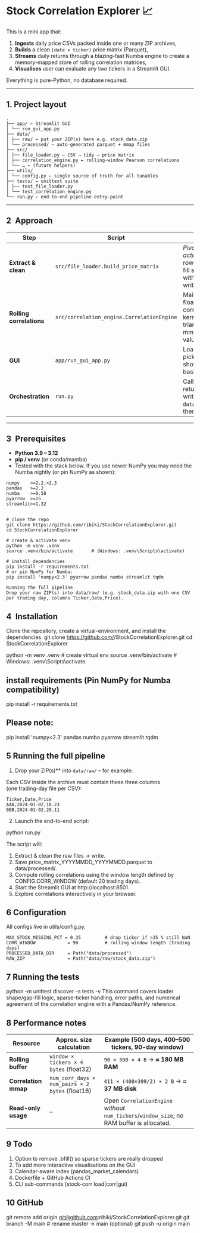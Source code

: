 # Stock Correlation Explorer 📈

This is a mini app that:

1. **Ingests** daily price CSVs packed inside one or many ZIP archives,
2. **Builds** a clean `[date × ticker]` price matrix (Parquet),
3. **Streams** daily returns through a blazing-fast Numba engine to create a memory-mapped store of rolling correlation matrices,
4. **Visualises** user can evaluate any two tickers in a Streamlit GUI.

Everything is pure-Python, no database required.

---

## 1. Project layout

```text
.
├── app/ ← Streamlit GUI
│ └── run_gui_app.py
├── data/
│ ├── raw/ ← put your ZIP(s) here e.g. stock_data.zip
│ └── processed/ ← auto-generated parquet + mmap files
├── src/
│ ├── file_loader.py ← CSV → tidy → price matrix
│ ├── correlation_engine.py ← rolling-window Pearson correlations
│ └── … ← (future helpers)
├── utils/
│ └── config.py ← single source of truth for all tunables
├── tests/ ← unittest suite
│ ├── test_file_loader.py
│ └── test_correlation_engine.py
└── run.py ← end-to-end pipeline entry-point

```


---

## 2 Approach

| Step | Script | Key ideas |
|------|--------|-----------|
| **Extract & clean** | `src/file_loader.build_price_matrix` | *Pivot only the dates that actually occur* in the CSV rows, forward- & backward-fill small gaps, drop tickers with too many missing values, write one Parquet file. |
| **Rolling correlations** | `src/correlation_engine.CorrelationEngine` | Maintains sliding sums in float64, computes Pearson correlations in a Numba kernel, stores each upper-triangular matrix in an on-disk mmap (`float16` ≈ 2 bytes per value). |
| **GUI** | `app/run_gui_app.py` | Loads the Parquet(s), lets you pick date range + two tickers, shows correlation coefficient + basic performance metrics. |
| **Orchestration** | `run.py` | Calls the loader, streams returns through the engine, writes `data/processed/corr_mmap.bin`, then launches Streamlit. |

---

## 3 Prerequisites

* **Python 3.9 – 3.12**
* **pip / venv** (or conda/mamba)
* Tested with the stack below. If you use newer NumPy you may need the Numba
  nightly (or pin NumPy as shown):

```text
numpy    >=2.2,<2.3
pandas   >=2.2
numba    >=0.58
pyarrow  >=15
streamlit>=1.32


# clone the repo
git clone https://github.com/ribiki/StockCorrelationExplorer.git
cd StockCorrelationExplorer

# create & activate venv
python -m venv .venv
source .venv/bin/activate       # (Windows: .venv\Scripts\activate)

# install dependencies
pip install -r requirements.txt
# or pin NumPy for Numba:
pip install 'numpy<2.3' pyarrow pandas numba streamlit tqdm

Running the full pipeline
Drop your raw ZIP(s) into data/raw/ (e.g. stock_data.zip with one CSV
per trading day, columns Ticker,Date,Price).

```
## 4 Installation
Clone the repository, create a virtual-environment, and install the dependencies.
git clone https://github.com/<your-user>/StockCorrelationExplorer.git
cd StockCorrelationExplorer

python -m venv .venv        # create virtual env
source .venv/bin/activate   # Windows: .venv\Scripts\activate

## install requirements (Pin NumPy for Numba compatibility)
pip install -r requirements.txt
## Please note:
pip install 'numpy<2.3' pandas numba pyarrow streamlit tqdm


## 5 Running the full pipeline

1. Drop your ZIP(s)** into `data/raw/` – for example:

Each CSV inside the archive must contain these three columns  
(one trading-day file per CSV):

```text
Ticker,Date,Price
AAA,2024-01-02,10.23
BBB,2024-01-02,20.11
```
2. Launch the end-to-end script:

python run.py

The script will:
1. Extract & clean the raw files → write.
2. Save price_matrix_YYYYMMDD_YYYYMMDD.parquet to data/processed/.
3. Compute rolling correlations using the window length defined by CONFIG.CORR_WINDOW (default 20 trading days).
5. Start the Streamlit GUI at http://localhost:8501.
6. Explore correlations interactively in your browser.


## 6 Configuration
All configs live in utils/config.py.
```text
MAX_STOCK_MISSING_PCT = 0.35         # drop ticker if >35 % still NaN
CORR_WINDOW            = 90          # rolling window length (trading days)
PROCESSED_DATA_DIR     = Path("data/processed")
RAW_ZIP                = Path("data/raw/stock_data.zip")
```


## 7 Running the tests
python -m unittest discover -s tests -v
This command covers loader shape/gap-fill logic, sparse-ticker handling, error paths, and numerical agreement of the correlation engine with a Pandas/NumPy reference.


## 8 Performance notes

| Resource             | Approx. size calculation | Example (500 days, 400–500 tickers, 90-day window) |
|----------------------|--------------------------|----------------------------------------------------|
| **Rolling buffer**   | `window × tickers × 4 bytes` (float32) | `90 × 500 × 4 B` → **≈ 180 MB RAM** |
| **Correlation mmap** | `num_corr_days × num_pairs × 2 bytes` (float16) | `411 × (400×399/2) × 2 B` → **≈ 37 MB disk** |
| **Read-only usage**  | – | Open `CorrelationEngine` *without* `num_tickers`/`window_size`; no RAM buffer is allocated. |

## 9 Todo
1. Option to remove .bfill() so sparse tickers are really dropped
2. To add more interactive visualisations on the GUI
3. Calendar-aware index (pandas_market_calendars)
4. Dockerfile + GitHub Actions CI
5. CLI sub-commands (stock-corr load|corr|gui)


## 10 GitHub
git remote add origin git@github.com:ribiki/StockCorrelationExplorer.git
git branch -M main          # rename master → main (optional)
git push -u origin main













